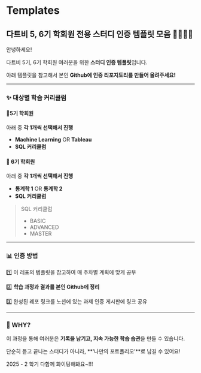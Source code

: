 # Templates
## 다트비 5, 6기 학회원 전용 스터디 인증 템플릿 모음 🧚🏻‍♀️✨

안녕하세요!

다트비 5기, 6기 학회원 여러분을 위한 **스터디 인증 템플릿**입니다.

아래 템플릿을 참고해서 본인 **Github에 인증 리포지토리를 만들어 올려주세요!**



---

### ✨ 대상별 학습 커리큘럼

#### 🐥5기 학회원

아래 중 **각 1개씩 선택해서 진행**

- **Machine Learning** OR **Tableau**
- **SQL 커리큘럼**



#### 🐣 6기 학회원

아래 중 **각 1개씩 선택해서 진행**

- **통계학 1** OR **통계학 2**
- **SQL 커리큘럼**



> SQL 커리큘럼 
>
> - BASIC 
> - ADVANCED 
> - MASTER 



---

### 📊 인증 방법

1️⃣ 이 레포의 템플릿을 참고하여 매 주차별 계획에 맞게 공부

2️⃣ **학습 과정과 결과를 본인 Github에 정리**

3️⃣ 완성된 레포 링크를 노션에 있는 과제 인증 게시판에 링크 공유



---

### 🎃 WHY?

이 과정을 통해 여러분은 **기록을 남기고, 지속 가능한 학습 습관**을 만들 수 있습니다.

단순히 듣고 끝나는 스터디가 아니라, **‘나만의 포트폴리오’**로 남길 수 있어요!

2025 - 2 학기 다함께 화이팅해봐요~!!!

